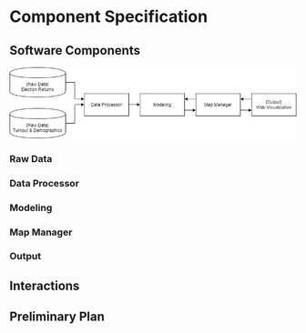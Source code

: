 # Component Specification

## Software Components
![](components.png)

### Raw Data
### Data Processor
### Modeling
### Map Manager
### Output

## Interactions

## Preliminary Plan 
